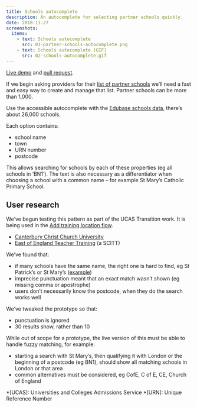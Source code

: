 ```yaml
---
title: Schools autocomplete
description: An autocomplete for selecting partner schools quickly.
date: 2018-11-27
screenshots:
  items:
    - text: Schools autocomplete
      src: 01-partner-schools-autocomplete.png
    - text: Schools autocomplete (GIF)
      src: 02-schools-autocomplete.gif
---
```


[Live demo](https://publish-courses-prototype.herokuapp.com/school-autocomplete) and [pull request](https://github.com/DFE-Digital/publish-teacher-training-prototype/pull/18).

If we begin asking providers for their [list of partner schools](/find-teacher-training/maps-for-providers-with-many-partners) we’ll need a fast and easy way to create and manage that list. Partner schools can be more than 1,000.

Use the accessible autocomplete with the [Edubase schools data](https://get-information-schools.service.gov.uk/Downloads), there’s about 26,000 schools.

Each option contains:

- school name
- town
- URN number
- postcode

This allows searching for schools by each of these properties (eg all schools in ‘BN1’). The text is also necessary as a differentiator when choosing a school with a common name – for example St Mary’s Catholic Primary School.

## User research

We’ve begun testing this pattern as part of the UCAS Transition work. It is being used in the [Add training location flow](/publish-teacher-training-courses/new-training-location#user-research).

- [Canterbury Christ Church University](https://lookback.io/watch/oDwREDkfjwjW5SpCi)
- [East of England Teacher Training](https://lookback.io/watch/vw6eDzqmL4s24rR2Y) (a SCITT)

We’ve found that:

- if many schools have the same name, the right one is hard to find, eg St Patrick’s or St Mary’s ([example](https://lookback.io/watch/vw6eDzqmL4s24rR2Y?t=48m48s))
- imprecise punctuation meant that an exact match wasn’t shown (eg missing comma or apostrophe)
- users don’t necessarily know the postcode, when they do the search works well

We’ve tweaked the prototype so that:

- punctuation is ignored
- 30 results show, rather than 10

While out of scope for a prototype, the live version of this must be able to handle fuzzy matching, for example:

- starting a search with St Mary’s, then qualifying it with London or the beginning of a postcode (eg BN1), should show all matching schools in London or that area
- common alternatives must be considered, eg CofE, C of E, CE, Church of England

*[UCAS]: Universities and Colleges Admissions Service
*[URN]: Unique Reference Number
